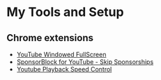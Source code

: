 # My Tools and Setup


## Chrome extensions

- [YouTube Windowed FullScreen](https://chrome.google.com/webstore/detail/youtube-windowed-fullscre/gkkmiofalnjagdcjheckamobghglpdpm)
- [SponsorBlock for YouTube - Skip Sponsorships
](https://chrome.google.com/webstore/detail/sponsorblock-for-youtube/mnjggcdmjocbbbhaepdhchncahnbgone)
- [Youtube Playback Speed Control](https://chrome.google.com/webstore/detail/youtube-playback-speed-co/hdannnflhlmdablckfkjpleikpphncik)